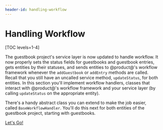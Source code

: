 ```yaml
---
header-id: handling-workflow
---
```


# Handling Workflow

[TOC levels=1-4]

The guestbook project's service layer is now updated to handle workflow. It now
properly sets the status fields for guestbooks and guestbook entries, gets
entities by their statuses, and sends entities to @product@'s workflow framework
whenever the `addGuestbook` or `addEntry` methods are called. Recall that you
still have an uncalled service method, `updateStatus`, for both entities. In
this section you'll implement workflow handlers, classes that interact with
@product@'s workflow framework and your service layer (by calling `updateStatus`
on the appropriate entity).

There's a handy abstract class you can extend to make the job easier, called
`BaseWorkflowHandler`. You'll do this next for both entities of the guestbook
project, starting with guestbooks.

<a class="go-link btn btn-primary" href="/develop/tutorials/-/knowledge_base/7-0/creating-a-workflow-handler-for-guestbooks">Let's Go!<span class="icon-circle-arrow-right"></span></a>
